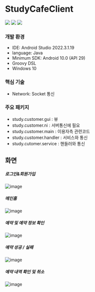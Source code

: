 # StudyCafeClient


  <img src="https://img.shields.io/badge/java-007396?style=for-the-badge&logo=java&logoColor=white"> 
  <img src="https://img.shields.io/badge/oracle-F80000?style=for-the-badge&logo=oracle&logoColor=white">
  <img src="https://img.shields.io/badge/android-#3DDC84?style=for-the-badge&logo=android&logoColor=white">

### 개발 환경
- IDE: Android Studio 2022.3.1.19
- language: Java
- Minimum SDK: Android 10.0 (API 29)
- Groovy DSL
- Windows 10

### 핵심 기술
- Network: Socket 통신

### 주요 패키지
- study.customer.gui : 뷰
- study.customer.ni : 서버통신에 필요
- study.customer.main : 이용자측 관련코드
- study.customer.handler : 서비스와 통신
- study.cutomer.service : 핸들러와 통신

## 화면

##### 로그인&회원가입
![image](https://github.com/user-attachments/assets/25084b9b-194c-4317-a4f0-eb7f6383fea7)

##### 메인홈
![image](https://github.com/user-attachments/assets/d0886316-2b99-4543-8dee-5ad0599161b9)

##### 예약 및 예약 정보 확인
![image](https://github.com/user-attachments/assets/5a52e5d9-e24b-420e-857c-ac6c62ea0adc)

##### 예약 성공 / 실패
![image](https://github.com/user-attachments/assets/a1a8eb3a-ec9c-490b-a1b8-e2ffc0c0eb0b)

##### 예약 내역 확인 및 취소
![image](https://github.com/user-attachments/assets/d8d2cb76-1dcd-4320-b676-e67a384a4f6b)
